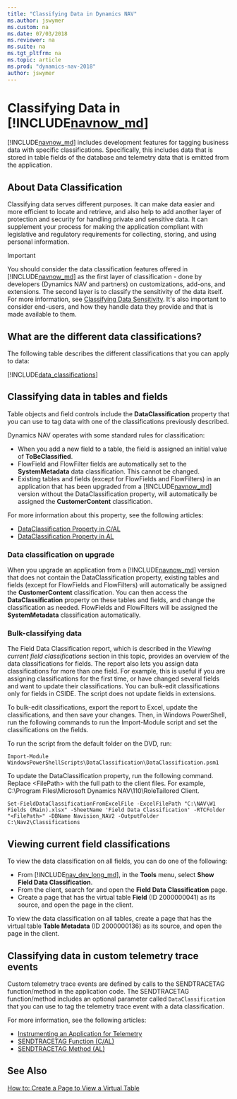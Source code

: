 ```yaml
---
title: "Classifying Data in Dynamics NAV"
ms.author: jswymer
ms.custom: na
ms.date: 07/03/2018
ms.reviewer: na
ms.suite: na
ms.tgt_pltfrm: na
ms.topic: article
ms.prod: "dynamics-nav-2018"
author: jswymer
---
```


# Classifying Data in [!INCLUDE[navnow_md](includes/navnow_md.md)]
[!INCLUDE[navnow_md](includes/navnow_md.md)] includes development features for tagging business data with specific classifications. Specifically, this includes data that is stored in table fields of the database and telemetry data that is emitted from the application.    

## About Data Classification
Classifying data serves different purposes. It can make data easier and more efficient to locate and retrieve, and also help to add another layer of protection and security for handling private and sensitive data. It can supplement your process for making the application compliant with legislative and regulatory requirements for collecting, storing, and using personal information. 

>[!IMPORTANT]
> You should consider the data classification features offered in [!INCLUDE[navnow_md](includes/navnow_md.md)] as the first layer of classification - done by developers (Dynamics NAV and partners) on customizations, add-ons, and extensions. The second layer is to classify the sensitivity of the data itself. For more information, see [Classifying Data Sensitivity](classifying-data-sensitivity.md). It's also important to consider end-users, and how they handle data they provide and that is made available to them.

## <a name="DataClassifications"></a>What are the different data classifications?
The following table describes the different classifications that you can apply to data:

[!INCLUDE[data_classifications](includes/data_classifications.md)] 
  
## Classifying data in tables and fields
Table objects and field controls include the **DataClassification** property that you can use to tag data with one of the classifications previously described.

Dynamics NAV operates with some standard rules for classification:
-   When you add a new field to a table, the field is assigned an initial value of **ToBeClassified**.
-   FlowField and FlowFilter fields are automatically set to the **SystemMetadata** data classification. This cannot be changed.
-   Existing tables and fields (except for FlowFields and FlowFilters) in an application that has been upgraded from a [!INCLUDE[navnow_md](includes/navnow_md.md)] version without the DataClassification property, will automatically be assigned the **CustomerContent** classification.


For more information about this property, see the following articles:
-   [DataClassification Property in C/AL](dataclassification-property.md)
-   [DataClassification Property in AL](developer/properties/devenv-dataclassification-property.md) 

### Data classification on upgrade
When you upgrade an application from a [!INCLUDE[navnow_md](includes/navnow_md.md)] version that does not contain the DataClassification property, existing tables and fields (except for FlowFields and FlowFilters) will automatically be assigned the **CustomerContent** classification. You can then access the **DataClassification** property on these tables and fields, and change the classification as needed. FlowFields and FlowFilters will be assigned the **SystemMetadata** classification automatically.

### Bulk-classifying data
The Field Data Classification report, which is described in the *Viewing current field classifications* section in this topic, provides an overview of the data classifications for fields. The report also lets you assign data classifications for more than one field. For example, this is useful if you are assigning classifications for the first time, or have changed several fields and want to update their classifications. You can bulk-edit classifications only for fields in CSIDE. The script does not update fields in extensions.  

To bulk-edit classifications, export the report to Excel, update the classifications, and then save your changes. Then, in Windows PowerShell, run the following commands to run the Import-Module script and set the classifications on the fields.  

To run the script from the default folder on the DVD, run:  
``` 
Import-Module WindowsPowerShellScripts\DataClassification\DataClassification.psm1
``` 

To update the DataClassification property, run the following command. Replace \<FilePath\> with the full path to the client files. For example, C:\Program Files\Microsoft Dynamics NAV\110\RoleTailored Client.  
``` 
Set-FieldDataClassificationFromExcelFile -ExcelFilePath "C:\NAV\W1 Fields (Main).xlsx" -SheetName 'Field Data Classification' -RTCFolder "<FilePath>" -DBName Navision_NAV2 -OutputFolder C:\Nav2\Classifications
```  

## <a name="ViewDataClassifications"></a>Viewing current field classifications
To view the data classification on all fields, you can do one of the following:

-   From [!INCLUDE[nav_dev_long_md](includes/nav_dev_long_md.md)], in the **Tools** menu, select **Show Field Data Classification**. 
-   From the client, search for and open the **Field Data Classification** page. 
-   Create a page that has the virtual table **Field** (ID 2000000041) as its source, and open the page in the client.

To view the data classification on all tables, create a page that has the virtual table **Table Metadata** (ID 2000000136)  as its source, and open the page in the client.


## Classifying data in custom telemetry trace events
Custom telemetry trace events are defined by calls to the SENDTRACETAG function/method in the application code. The SENDTRACETAG function/method includes an optional parameter called `DataClassification` that you can use to tag the telemetry trace event with a data classification.

For more information, see the following articles:

-   [Instrumenting an Application for Telemetry](instrumenting-application-for-telemetry.md) 
-   [SENDTRACETAG Function (C/AL)](sendtracetag-function.md)
-   [SENDTRACETAG Method (AL)](developer/methods/devenv-sendtracetag-method.md)

## See Also
[How to: Create a Page to View a Virtual Table](How-to--Create-a-Page-to-View-a-Virtual-Table.md)    
